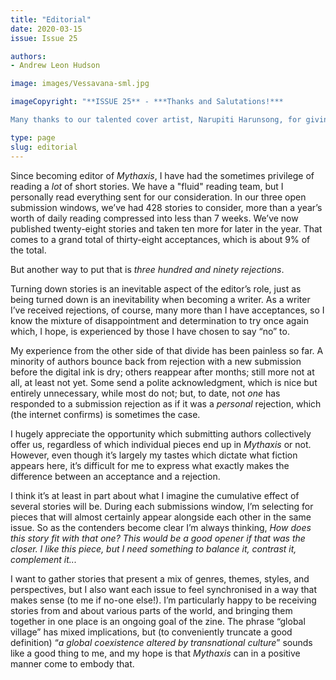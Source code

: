 ```yaml
---
title: "Editorial"
date: 2020-03-15
issue: Issue 25

authors:
- Andrew Leon Hudson

image: images/Vessavana-sml.jpg

imageCopyright: "**ISSUE 25** - ***Thanks and Salutations!***

Many thanks to our talented cover artist, Narupiti Harunsong, for giving us permission to use his dazzlingly intense image. Narupiti is a concept artist, illustrator, and visual development artist from Thailand, whose works and style frequently represent Thai arts, tradition, and cultures. You can find more of his work at [DeviantArt](https://www.deviantart.com/demong3), and he’s also on [Facebook](https://www.facebook.com/profile.php?id=100044443776014), [Instagram](https://www.instagram.com/narupiti.dg3/) and [Twitter](https://twitter.com/G3Demon) at the links."

type: page
slug: editorial
---
```


Since becoming editor of *Mythaxis*, I have had the sometimes privilege of reading a *lot* of short stories. We have a "fluid" reading team, but I personally read everything sent for our consideration. In our three open submission windows, we’ve had 428 stories to consider, more than a year’s worth of daily reading compressed into less than 7 weeks. We’ve now published twenty-eight stories and taken ten more for later in the year. That comes to a grand total of thirty-eight acceptances, which is about 9% of the total. 

But another way to put that is *three hundred and ninety rejections*.

Turning down stories is an inevitable aspect of the editor’s role, just as being turned down is an inevitability when becoming a writer. As a writer I’ve received rejections, of course, many more than I have acceptances, so I know the mixture of disappointment and determination to try once again which, I hope, is experienced by those I have chosen to say “no” to. 

My experience from the other side of that divide has been painless so far. A minority of authors bounce back from rejection with a new submission before the digital ink is dry; others reappear after months; still more not at all, at least not yet. Some send a polite acknowledgment, which is nice but entirely unnecessary, while most do not; but, to date, not *one* has responded to a submission rejection as if it was a *personal* rejection, which (the internet confirms) is sometimes the case. 

I hugely appreciate the opportunity which submitting authors collectively offer us, regardless of which individual pieces end up in *Mythaxis* or not. However, even though it’s largely my tastes which dictate what fiction appears here, it’s difficult for me to express what exactly makes the difference between an acceptance and a rejection.

I think it’s at least in part about what I imagine the cumulative effect of several stories will be. During each submissions window, I’m selecting for pieces that will almost certainly appear alongside each other in the same issue. So as the contenders become clear I’m always thinking, *How does this story fit with that one? This would be a good opener if that was the closer. I like this piece, but I need something to balance it, contrast it, complement it...*

I want to gather stories that present a mix of genres, themes, styles, and perspectives, but I also want each issue to feel synchronised in a way that makes sense (to me if no-one else!). I’m particularly happy to be receiving stories from and about various parts of the world, and bringing them together in one place is an ongoing goal of the zine. The phrase “global village” has mixed implications, but (to conveniently truncate a good definition) “*a global coexistence altered by transnational culture*” sounds like a good thing to me, and my hope is that *Mythaxis* can in a positive manner come to embody that.